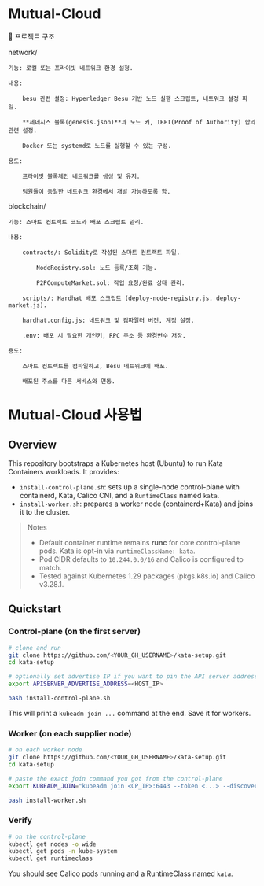 # Mutual-Cloud

📂 프로젝트 구조

network/

    기능: 로컬 또는 프라이빗 네트워크 환경 설정.

    내용:

        besu 관련 설정: Hyperledger Besu 기반 노드 실행 스크립트, 네트워크 설정 파일.

        **제네시스 블록(genesis.json)**과 노드 키, IBFT(Proof of Authority) 합의 관련 설정.

        Docker 또는 systemd로 노드를 실행할 수 있는 구성.

    용도:

        프라이빗 블록체인 네트워크를 생성 및 유지.

        팀원들이 동일한 네트워크 환경에서 개발 가능하도록 함.

blockchain/

    기능: 스마트 컨트랙트 코드와 배포 스크립트 관리.

    내용:

        contracts/: Solidity로 작성된 스마트 컨트랙트 파일.

            NodeRegistry.sol: 노드 등록/조회 기능.

            P2PComputeMarket.sol: 작업 요청/완료 상태 관리.

        scripts/: Hardhat 배포 스크립트 (deploy-node-registry.js, deploy-market.js).

        hardhat.config.js: 네트워크 및 컴파일러 버전, 계정 설정.

        .env: 배포 시 필요한 개인키, RPC 주소 등 환경변수 저장.

    용도:

        스마트 컨트랙트를 컴파일하고, Besu 네트워크에 배포.

        배포된 주소를 다른 서비스와 연동.


# Mutual-Cloud 사용법

## Overview
This repository bootstraps a Kubernetes host (Ubuntu) to run Kata Containers workloads. It provides:
- `install-control-plane.sh`: sets up a single-node control-plane with containerd, Kata, Calico CNI, and a `RuntimeClass` named `kata`.
- `install-worker.sh`: prepares a worker node (containerd+Kata) and joins it to the cluster.

> Notes
> - Default container runtime remains **runc** for core control-plane pods. Kata is opt-in via `runtimeClassName: kata`.
> - Pod CIDR defaults to `10.244.0.0/16` and Calico is configured to match.
> - Tested against Kubernetes 1.29 packages (pkgs.k8s.io) and Calico v3.28.1.

## Quickstart

### Control-plane (on the first server)
```bash
# clone and run
git clone https://github.com/<YOUR_GH_USERNAME>/kata-setup.git
cd kata-setup

# optionally set advertise IP if you want to pin the API server address
export APISERVER_ADVERTISE_ADDRESS=<HOST_IP>

bash install-control-plane.sh
```
This will print a `kubeadm join ...` command at the end. Save it for workers.

### Worker (on each supplier node)
```bash
# on each worker node
git clone https://github.com/<YOUR_GH_USERNAME>/kata-setup.git
cd kata-setup

# paste the exact join command you got from the control-plane
export KUBEADM_JOIN="kubeadm join <CP_IP>:6443 --token <...> --discovery-token-ca-cert-hash sha256:<...>"

bash install-worker.sh
```

### Verify
```bash
# on the control-plane
kubectl get nodes -o wide
kubectl get pods -n kube-system
kubectl get runtimeclass
```
You should see Calico pods running and a RuntimeClass named `kata`.